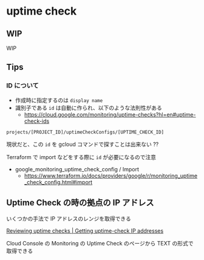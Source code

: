 # uptime check

## WIP

WIP

## Tips

### ID について

+ 作成時に指定するのは `display name`
+ 識別子である `id` は自動に作られ、以下のような法則性がある
  + https://cloud.google.com/monitoring/uptime-checks?hl=en#uptime-check-ids

```
projects/[PROJECT_ID]/uptimeCheckConfigs/[UPTIME_CHECK_ID]
```

現状だと、この `id` を gcloud コマンドで探すことは出来ない ??

Terraform で import などをする際に `id` が必要になるので注意

+ google_monitoring_uptime_check_config / Import
  + https://www.terraform.io/docs/providers/google/r/monitoring_uptime_check_config.html#import

## Uptime Check の時の拠点の IP アドレス

いくつかの手法で IP アドレスのレンジを取得できる

[Reviewing uptime checks | Getting uptime-check IP addresses](https://cloud.google.com/monitoring/uptime-checks/using-uptime-checks#get-ips)

Cloud Console の Monitoring の Uptime Check のページから TEXT の形式で取得できる
